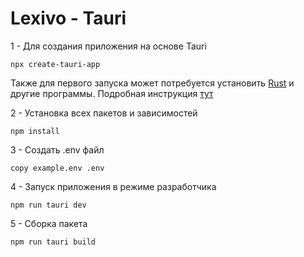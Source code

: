 # Lexivo - Tauri

1 - Для создания приложения на основе Tauri

```
npx create-tauri-app
```

Также для первого запуска может потребуется установить [Rust](https://www.rust-lang.org/) и другие программы.
Подробная инструкция [тут](https://tauri.app/v1/guides/getting-started/prerequisites)

2 - Установка всех пакетов и зависимостей
```
npm install
```

3 - Создать .env файл
```
copy example.env .env
```

4 - Запуск приложения в режиме разработчика
```
npm run tauri dev
```

5 - Сборка пакета
```
npm run tauri build
```